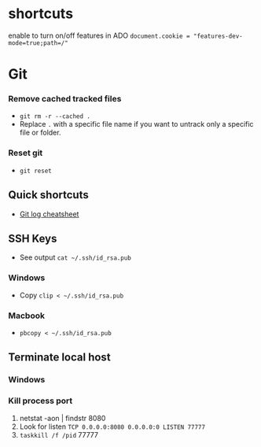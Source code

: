 # shortcuts
enable to turn on/off features in ADO
`document.cookie = "features-dev-mode=true;path=/"`


# Git

### Remove cached tracked files
* `git rm -r --cached .`
* Replace `.` with a specific file name if you want to untrack only a specific file or folder.

### Reset git
* `git reset`

## Quick shortcuts 

* [Git log cheatsheet](https://devhints.io/git-log)


## SSH Keys

* See output `cat ~/.ssh/id_rsa.pub`

### Windows
* Copy `clip < ~/.ssh/id_rsa.pub`

### Macbook
* `pbcopy < ~/.ssh/id_rsa.pub`


## Terminate local host
### Windows

### Kill process port
1. netstat -aon | findstr 8080
2. Look for listen `TCP 0.0.0.0:8080 0.0.0.0:0 LISTEN 77777`
3. `taskkill /f /pid` 77777



